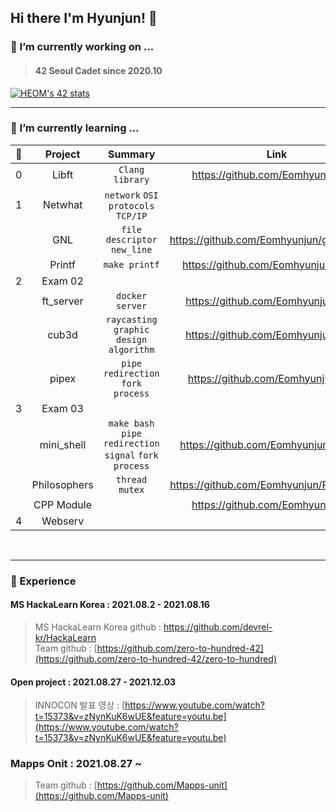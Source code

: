 ## Hi there I'm Hyunjun! 👋

<!--
**Eomhyunjun/Eomhyunjun** is a ✨ _special_ ✨ repository because its `README.md` (this file) appears on your GitHub profile.

Here are some ideas to get you started:

- 🔭 I’m currently working on ...
- 🌱 I’m currently learning ...
- 👯 I’m looking to collaborate on ...
- 🤔 I’m looking for help with ...
- 💬 Ask me about ...
- 📫 How to reach me: ...
- 😄 Pronouns: ...
- ⚡ Fun fact: ...
-->
### 🔭 I’m currently working on ...
>#### 42 Seoul Cadet since 2020.10</br>
 [![HEOM's 42 stats](https://badge42.herokuapp.com/api/stats/heom?privacyEmail=true)](https://github.com/JaeSeoKim/badge42)
***
### 🌱 I’m currently learning ...</br>

|  🦄  |    Project    | Summary |  Link  |  Finished  |
|:----:|:--------------:|:-------:|:------:|:------:|
|  0  | Libft          | `Clang` `library` | https://github.com/Eomhyunjun/libft | ✅
|  1  | Netwhat        | `network` `OSI protocols` `TCP/IP` | | ✅
|     | GNL            | `file descriptor` `new_line` | https://github.com/Eomhyunjun/get_next_line |✅
|     | Printf         | `make printf` | https://github.com/Eomhyunjun/ft_printf | ✅
|  2  | Exam 02        | | | ✅
|     | ft_server      | `docker` `server` | https://github.com/Eomhyunjun/server | ✅
|     | cub3d          | `raycasting` `graphic design` `algorithm` | https://github.com/Eomhyunjun/cub3d | ✅
|     | pipex          | `pipe`  `redirection` `fork` `process` | https://github.com/Eomhyunjun/pipex | ✅
|  3  | Exam 03        | | | 
|     | mini_shell     | `make bash` `pipe`  `redirection` `signal` `fork` `process` | https://github.com/Eomhyunjun/minishell | ✅
|     | Philosophers   | `thread` `mutex` | https://github.com/Eomhyunjun/Philosophers | ✅
|     | CPP Module     |  | https://github.com/Eomhyunjun/cpp | ✅
|  4  | Webserv     |  |  | 


</br>

***
### 👯 Experience
#### MS HackaLearn Korea : 2021.08.2 - 2021.08.16</br>
>MS HackaLearn Korea github : https://github.com/devrel-kr/HackaLearn </br>
>Team github : [https://github.com/zero-to-hundred-42](https://github.com/zero-to-hundred-42/zero-to-hundred)

#### Open project : 2021.08.27 - 2021.12.03
>INNOCON 발표 영상 : [https://www.youtube.com/watch?t=15373&v=zNynKuK6wUE&feature=youtu.be](https://www.youtube.com/watch?t=15373&v=zNynKuK6wUE&feature=youtu.be) </br>


### Mapps Onit : 2021.08.27 ~
>Team github : [https://github.com/Mapps-unit](https://github.com/Mapps-unit)</br>
